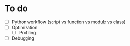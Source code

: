 # To do
* [ ] Python workflow (script vs function vs module vs class)
* [ ] Optimization
  * [ ] Profiling
* [ ] Debugging
